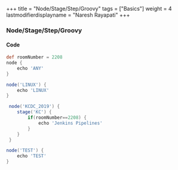 +++
title = "Node/Stage/Step/Groovy"
tags = ["Basics"]
weight = 4
lastmodifierdisplayname = "Naresh Rayapati"
+++

### Node/Stage/Step/Groovy

#### Code

```groovy
def roomNumber = 2208
node {
    echo 'ANY'
}

node('LINUX') {
    echo 'LINUX'
}

 node('KCDC_2019') {
    stage('KC') {
        if(roomNumber==2208) {
            echo 'Jenkins Pipelines'
        } 
    }
 }

node('TEST') {
    echo 'TEST'
}

```